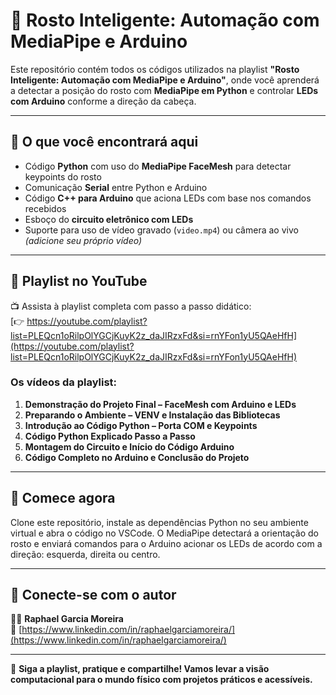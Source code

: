 # 👀 Rosto Inteligente: Automação com MediaPipe e Arduino

Este repositório contém todos os códigos utilizados na playlist **"Rosto Inteligente: Automação com MediaPipe e Arduino"**, onde você aprenderá a detectar a posição do rosto com **MediaPipe em Python** e controlar **LEDs com Arduino** conforme a direção da cabeça.

---

## 📌 O que você encontrará aqui

- Código **Python** com uso do **MediaPipe FaceMesh** para detectar keypoints do rosto  
- Comunicação **Serial** entre Python e Arduino  
- Código **C++ para Arduino** que aciona LEDs com base nos comandos recebidos  
- Esboço do **circuito eletrônico com LEDs**  
- Suporte para uso de vídeo gravado (`video.mp4`) ou câmera ao vivo *(adicione seu próprio vídeo)*

---

## 🎥 Playlist no YouTube

📺 Assista à playlist completa com passo a passo didático:  
[👉 https://youtube.com/playlist?list=PLEQcn1oRilpOlYGCjKuyK2z_daJIRzxFd&si=rnYFon1yU5QAeHfH](https://youtube.com/playlist?list=PLEQcn1oRilpOlYGCjKuyK2z_daJIRzxFd&si=rnYFon1yU5QAeHfH)

### Os vídeos da playlist:

1. **Demonstração do Projeto Final – FaceMesh com Arduino e LEDs**  
2. **Preparando o Ambiente – VENV e Instalação das Bibliotecas**  
3. **Introdução ao Código Python – Porta COM e Keypoints**  
4. **Código Python Explicado Passo a Passo**  
5. **Montagem do Circuito e Início do Código Arduino**  
6. **Código Completo no Arduino e Conclusão do Projeto**

---

## 🚀 Comece agora

Clone este repositório, instale as dependências Python no seu ambiente virtual e abra o código no VSCode. O MediaPipe detectará a orientação do rosto e enviará comandos para o Arduino acionar os LEDs de acordo com a direção: esquerda, direita ou centro.

---

## 🤝 Conecte-se com o autor

👨‍🏫 **Raphael Garcia Moreira**  
🔗 [https://www.linkedin.com/in/raphaelgarciamoreira/](https://www.linkedin.com/in/raphaelgarciamoreira/)

---

📢 **Siga a playlist, pratique e compartilhe! Vamos levar a visão computacional para o mundo físico com projetos práticos e acessíveis.**
